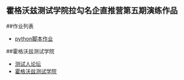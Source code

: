 ## 霍格沃兹测试学院拉勾名企直推营第五期演练作品

##作业列表
- [python脚本作业](/test_python/src/demo.py)

##霍格沃兹测试学院
- [测试人论坛](https://ceshiren.com)
- [霍格沃兹测试学院](https://sting-studio.com)